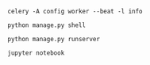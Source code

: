 
```
celery -A config worker --beat -l info
```

```
python manage.py shell
```

```
python manage.py runserver
```

```
jupyter notebook
```